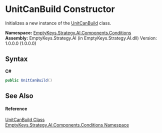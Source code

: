 # UnitCanBuild Constructor 
 

Initializes a new instance of the <a href="T_EmptyKeys_Strategy_AI_Components_Conditions_UnitCanBuild">UnitCanBuild</a> class.

**Namespace:**&nbsp;<a href="N_EmptyKeys_Strategy_AI_Components_Conditions">EmptyKeys.Strategy.AI.Components.Conditions</a><br />**Assembly:**&nbsp;EmptyKeys.Strategy.AI (in EmptyKeys.Strategy.AI.dll) Version: 1.0.0.0 (1.0.0.0)

## Syntax

**C#**<br />
``` C#
public UnitCanBuild()
```


## See Also


#### Reference
<a href="T_EmptyKeys_Strategy_AI_Components_Conditions_UnitCanBuild">UnitCanBuild Class</a><br /><a href="N_EmptyKeys_Strategy_AI_Components_Conditions">EmptyKeys.Strategy.AI.Components.Conditions Namespace</a><br />